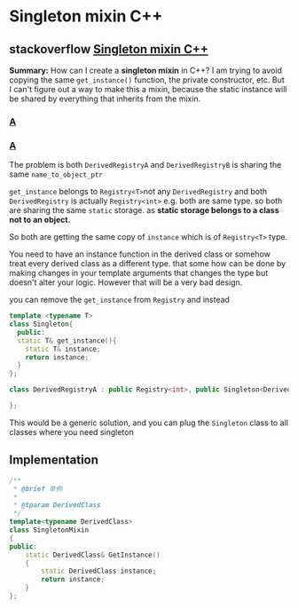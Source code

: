# Singleton mixin C++



## stackoverflow [Singleton mixin C++](https://stackoverflow.com/questions/10221522/singleton-mixin-c)

**Summary:** How can I create a **singleton mixin** in C++? I am trying to avoid copying the same `get_instance()` function, the private constructor, etc. But I can't figure out a way to make this a mixin, because the static instance will be shared by everything that inherits from the mixin.



### [A](https://stackoverflow.com/a/10221826)



### [A](https://stackoverflow.com/a/10221688)

The problem is both `DerivedRegistryA` and `DerivedRegistryB` is sharing the same `name_to_object_ptr`

`get_instance` belongs to `Registry<T>`not any `DerivedRegistry` and both `DerivedRegistry` is actually `Registry<int>` e.g. both are same type. so both are sharing the same `static` storage. as **static storage belongs to a class not to an object**.

So both are getting the same copy of `instance` which is of `Registry<T>` type.

You need to have an instance function in the derived class or somehow treat every derived class as a different type. that some how can be done by making changes in your template arguments that changes the type but doesn't alter your logic. However that will be a very bad design.

you can remove the `get_instance` from `Registry` and instead

```cpp
template <typename T>
class Singleton{
  public:
  static T& get_instance(){
    static T& instance;
    return instance;
  }
};

class DerivedRegistryA : public Registry<int>, public Singleton<DerivedRegistryA>{

};
```

This would be a generic solution, and you can plug the `Singleton` class to all classes where you need singleton

## Implementation

```C++
/**
 * @brief 单例
 *
 * @tparam DerivedClass
 */
template<typename DerivedClass>
class SingletonMixin
{
public:
	static DerivedClass& GetInstance()
	{
		static DerivedClass instance;
		return instance;
	}
};
```

